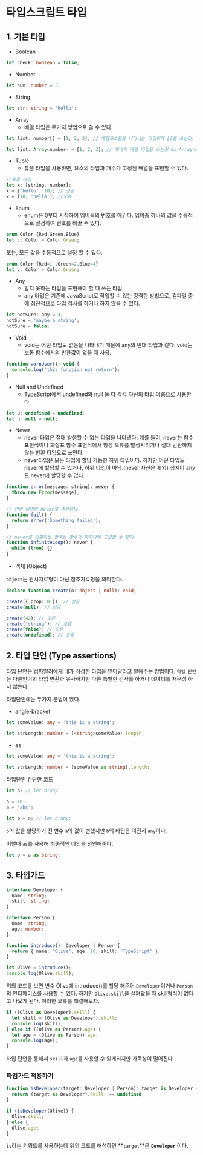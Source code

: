 # 타입스크립트 타입

## 1. 기본 타입

- Boolean

```ts
let check: boolean = false;
```

- Number

```ts
let num: number = 3;
```

- String

```ts
let str: string = 'hello';
```

- Array
  - 배열 타입은 두가지 방법으로 쓸 수 있다.

```javascript
let list: number[] = [1, 2, 3]; // 배열요소들을 나타내는 타입뒤에 []를 쓰는것.
```

```javascript
let list: Array<number> = [1, 2, 3]; // 제네릭 배열 타입을 쓰는것 ex Array<elemType>
```

- Tuple
  - 튜플 타입을 사용하면, 요소의 타입과 개수가 고정된 배열을 표현할 수 있다.

```javascript
//튜플 타입
let x: [string, number];
x = ['hello', 10]; // 성공
x = [10, 'hello']; //오류
```

- Enum
  - enum은 0부터 시작하여 멤버들의 번호를 매긴다. 멤버중 하나의 값을 수동적으로 설정하여 번호를 바꿀 수 있다.

```javascript
enum Color {Red,Green,Blue}
let c: Color = Color.Green;
```

또는, 모든 값을 수동적으로 설정 할 수 있다.

```javascript
enum Color {Red=1 ,Green=2,Blue=4}
let c: Color = Color.Green;
```

- Any
  - 알지 못하는 타입을 표현해야 할 때 쓰는 타입
  - any 타입은 기존에 JavaScript로 작업할 수 있는 강력한 방법으로, 컴파일 중에 점진적으로 타입 검사를 하거나 하지 않을 수 있다.

```javascript
let notSure: any = 4;
notSure = 'maybe a string';
notSure = false;
```

- Void
  - void는 어떤 타입도 없음을 나타내기 때문에 any의 반대 타입과 같다. void는 보통 함수에서의 반환값이 없을 때 사용.

```javascript
function warnUser(): void {
  console.log('this function not return');
}
```

- Null and Undefined
  - TypeScript에서 undefined와 null 둘 다 각각 자신의 타입 이름으로 사용한다.

```javascript
let u: undefined = undefined;
let n: null = null;
```

- Never
  - never 타입은 절대 발생할 수 없는 타입을 나타낸다. 예를 들어, never는 함수 표현식이나 화살표 함수 표현식에서 항상 오류를 발생시키거나 절대 반환하지 않는 반환 타입으로 쓰인다.
  - never타입은 모든 타입에 할당 가능한 하위 타입이다. 하지만 어떤 타입도 never에 할당할 수 있거나, 하위 타입이 아님.(never 자신은 제외) 심지어 any 도 never에 할당할 수 없다.

```javascript
function error(message: string): never {
  throw new Error(message);
}

// 반환 타입이 never로 추론된다.
function fail() {
  return error('Something failed');
}

// never를 반환하는 함수는 함수의 마지막에 도달할 수 없다.
function infiniteLoop(): never {
  while (true) {}
}
```

- 객체 (Object)

`object`는 원시자료형이 아닌 참조자료형을 의미한다.

```ts
declare function create(o: object | null): void;

create({ prop: 0 }); // 성공
create(null); // 성공

create(42); // 오류
create('string'); // 오류
create(false); // 오류
create(undefined); // 오류
```

## 2. 타입 단언 (Type assertions)

타입 단언은 컴파일러에게 내가 작성한 타입을 믿어달라고 말해주는 방법이다.
`타입 단언`은 다른언어희 타입 변환과 유사하지만 다른 특별한 검사를 하거나 데이터를 재구성 하지 않는다.

타입단언에는 두가지 문법이 있다.

- angle-bracket

```ts
let someValue: any = 'this is a string';

let strLength: number = (<string>someValue).length;
```

- as

```ts
let someValue: any = 'this is a string';

let strLength: number = (someValue as string).length;
```

타입단언 간단한 코드

```ts
let a; // let a:any

a = 10;
a = 'abc';

let b = a; // let b:any;
```

`b`의 값을 할당하기 전 변수 `a`의 값이 변했지만 `b`의 타입은 여전히 `any`이다.

이럴때 `as`를 사용해 최종적인 타입을 선언해준다.

```ts
let b = a as string;
```

## 3. 타입가드

```ts
interface Developer {
  name: string;
  skill: string;
}

interface Person {
  name: string;
  age: number;
}

function introduce(): Developer | Person {
  return { name: 'Olive', age: 26, skill: 'TypeScript' };
}

let Olive = introduce();
console.log(Olive.skill);
```

위의 코드를 보면 변수 Olive에 introduce()를 할당 해주어 `Developer`이거나 `Person`의 인터페이스를 사용할 수 있다. 하지만 `Olive.skill`을 살펴봤을 때 skill형식이 없다고 나오게 된다. 이러한 오류를 해결해보자.

```ts
if ((Olive as Developer).skill) {
  let skill = (Olive as Developer).skill;
  console.log(skill);
} else if ((Olive as Person).age) {
  let age = (Olive as Person).age;
  console.log(age);
}
```

타입 단언을 통해서 `skill`과 `age`를 사용할 수 있게되지만 가독성이 떨어진다.

### 타입가드 적용하기

```ts
function isDeveloper(target: Developer | Person): target is Developer {
  return (target as Developer).skill !== undefined;
}

if (isDeveloper(Olive)) {
  Olive.skill;
} else {
  Olive.age;
}
```

`is`라는 키워드를 사용하는데 위의 코드를 해석하면 **`target`**은 **`Developer`** 이다.
